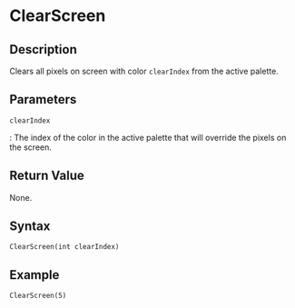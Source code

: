 # ClearScreen

## Description
Clears all pixels on screen with color `clearIndex` from the active palette.

## Parameters
`clearIndex`

:   The index of the color in the active palette that will override the pixels on the screen.

## Return Value
None.

## Syntax
```
ClearScreen(int clearIndex)
```

## Example
```
ClearScreen(5)
```
